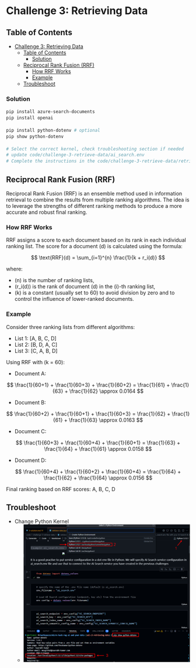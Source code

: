 # Challenge 3: Retrieving Data

## Table of Contents

- [Challenge 3: Retrieving Data](#challenge-3-retrieving-data)
  - [Table of Contents](#table-of-contents)
    - [Solution](#solution)
  - [Reciprocal Rank Fusion (RRF)](#reciprocal-rank-fusion-rrf)
    - [How RRF Works](#how-rrf-works)
    - [Example](#example)
  - [Troubleshoot](#troubleshoot)

### Solution

```bash
pip install azure-search-documents
pip install openai

pip install python-dotenv # optional
pip show python-dotenv

# Select the correct kernel, check troubleshooting section if needed
# update code/challenge-3-retrieve-data/ai_search.env
# Complete the instructions in the code/challenge-3-retrieve-data/retrieve-data.ipynb
```

## Reciprocal Rank Fusion (RRF)

Reciprocal Rank Fusion (RRF) is an ensemble method used in information retrieval to combine the results from multiple ranking algorithms. The idea is to leverage the strengths of different ranking methods to produce a more accurate and robust final ranking.

### How RRF Works

RRF assigns a score to each document based on its rank in each individual ranking list. The score for a document \(d\) is calculated using the formula:

$$
\text{RRF}(d) = \sum_{i=1}^{n} \frac{1}{k + r_i(d)}
$$

where:

- \(n\) is the number of ranking lists,
- \(r_i(d)\) is the rank of document \(d\) in the \(i\)-th ranking list,
- \(k\) is a constant (usually set to 60) to avoid division by zero and to control the influence of lower-ranked documents.

### Example

Consider three ranking lists from different algorithms:

- List 1: [A, B, C, D]
- List 2: [B, D, A, C]
- List 3: [C, A, B, D]

Using RRF with \(k = 60\):

- Document A:

$$
\frac{1}{60+1} + \frac{1}{60+3} + \frac{1}{60+2} = \frac{1}{61} + \frac{1}{63} + \frac{1}{62} \approx 0.0164
$$

- Document B:

$$
\frac{1}{60+2} + \frac{1}{60+1} + \frac{1}{60+3} = \frac{1}{62} + \frac{1}{61} + \frac{1}{63} \approx 0.0163
$$

- Document C:

$$
\frac{1}{60+3} + \frac{1}{60+4} + \frac{1}{60+1} = \frac{1}{63} + \frac{1}{64} + \frac{1}{61} \approx 0.0158
$$

- Document D:

$$
\frac{1}{60+4} + \frac{1}{60+2} + \frac{1}{60+4} = \frac{1}{64} + \frac{1}{62} + \frac{1}{64} \approx 0.0156
$$

Final ranking based on RRF scores: A, B, C, D

## Troubleshoot

- Change Python Kernel
  - ![Select correct local Kernel](assets/3-change-python-kernel.png)
